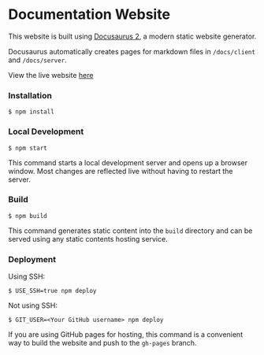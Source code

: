 # Documentation Website

This website is built using [Docusaurus 2](https://docusaurus.io/), a modern static website generator.

Docusaurus automatically creates pages for markdown files in `/docs/client` and `/docs/server`.

View the live website [here](https://real-pet.github.io/documentation-website/client/lua-api/packages/)

### Installation

```
$ npm install
```

### Local Development

```
$ npm start
```

This command starts a local development server and opens up a browser window. Most changes are reflected live without having to restart the server.

### Build

```
$ npm build
```

This command generates static content into the `build` directory and can be served using any static contents hosting service.

### Deployment

Using SSH:

```
$ USE_SSH=true npm deploy
```

Not using SSH:

```
$ GIT_USER=<Your GitHub username> npm deploy
```

If you are using GitHub pages for hosting, this command is a convenient way to build the website and push to the `gh-pages` branch.
